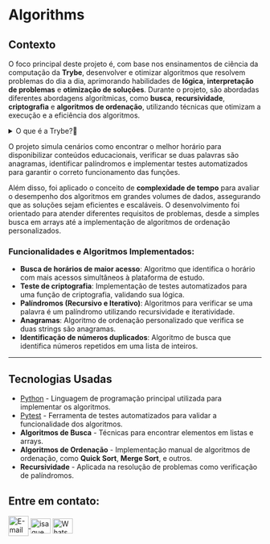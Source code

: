 # Algorithms
  
## Contexto

O foco principal deste projeto é, com base nos ensinamentos de ciência da computação da **Trybe**, desenvolver e otimizar algoritmos que resolvem problemas do dia a dia, aprimorando habilidades de **lógica**, **interpretação de problemas** e **otimização de soluções**. Durante o projeto, são abordadas diferentes abordagens algorítmicas, como **busca**, **recursividade**, **criptografia** e **algoritmos de ordenação**, utilizando técnicas que otimizam a execução e a eficiência dos algoritmos.

<details>
  <summary>O que é a Trybe?🤔</summary>
  A Trybe é uma escola de desenvolvimento web genuinamente comprometida com o sucesso profissional de seus estudantes. Com o Modelo de Sucesso Compartilhado (MSC) oferecido pela Trybe Fintech, uma instituição financeira autorizada pelo Banco Central do Brasil, os alunos têm a opção de pagar apenas quando estiverem trabalhando.
</details>


O projeto simula cenários como encontrar o melhor horário para disponibilizar conteúdos educacionais, verificar se duas palavras são anagramas, identificar palíndromos e implementar testes automatizados para garantir o correto funcionamento das funções.

Além disso, foi aplicado o conceito de **complexidade de tempo** para avaliar o desempenho dos algoritmos em grandes volumes de dados, assegurando que as soluções sejam eficientes e escaláveis. O desenvolvimento foi orientado para atender diferentes requisitos de problemas, desde a simples busca em arrays até a implementação de algoritmos de ordenação personalizados.

### Funcionalidades e Algoritmos Implementados:
- **Busca de horários de maior acesso**: Algoritmo que identifica o horário com mais acessos simultâneos à plataforma de estudo.
- **Teste de criptografia**: Implementação de testes automatizados para uma função de criptografia, validando sua lógica.
- **Palíndromos (Recursivo e Iterativo)**: Algoritmos para verificar se uma palavra é um palíndromo utilizando recursividade e iteratividade.
- **Anagramas**: Algoritmo de ordenação personalizado que verifica se duas strings são anagramas.
- **Identificação de números duplicados**: Algoritmo de busca que identifica números repetidos em uma lista de inteiros.

---

## Tecnologias Usadas

- [Python](https://www.python.org/) - Linguagem de programação principal utilizada para implementar os algoritmos.
- [Pytest](https://docs.pytest.org/en/7.0.x/) - Ferramenta de testes automatizados para validar a funcionalidade dos algoritmos.
- **Algoritmos de Busca** - Técnicas para encontrar elementos em listas e arrays.
- **Algoritmos de Ordenação** - Implementação manual de algoritmos de ordenação, como **Quick Sort**, **Merge Sort**, e outros.
- **Recursividade** - Aplicada na resolução de problemas como verificação de palíndromos.

## Entre em contato:
<a href="mailto:zazac3179@gmail.com" target="_blank">
  <img align="center" src="https://img.shields.io/badge/Gmail-D14836?style=for-the-badge&logo=gmail&logoColor=white" alt="E-mail" height="40" width="auto" />
</a>
<a href="https://www.linkedin.com/in/isaque-s-oliveira/" target="blank"><img align="center" src="https://raw.githubusercontent.com/rahuldkjain/github-profile-readme-generator/master/src/images/icons/Social/linked-in-alt.svg" alt="isaque oliveira" height="30" width="40" /></a>
<a href="https://wa.me/5574981510614" target="blank"><img align="center" src="https://raw.githubusercontent.com/rahuldkjain/github-profile-readme-generator/master/src/images/icons/Social/whatsapp.svg" alt="WhatsApp" height="30" width="40" /></a>
